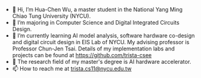 - 👋 Hi, I’m Hua-Chen Wu, a master student in the National Yang Ming Chiao Tung University (NYCU).
- 👀 I’m majoring in Computer Science and Digital Integrated Circuits Design.
- 🌱 I’m currently learning AI model analysis, software hardware co-design and digital circuit design in EIS Lab of NYCU. My advising professor is Professor Chun-Jen Tsai. Details of my implementation labs and projects can be found at https://github.com/trista-csee
- 💞️ The research field of my master's degree is AI hardware accelerator.
- 📫 How to reach me at trista.cs11@nycu.edu.tw 

<!---
trista-csee/trista-csee is a ✨ special ✨ repository because its `README.md` (this file) appears on your GitHub profile.
You can click the Preview link to take a look at your changes.
--->
